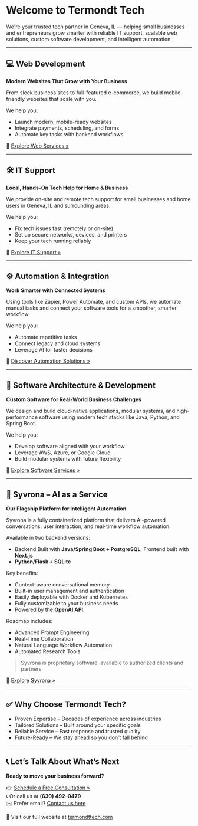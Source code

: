 # Welcome to Termondt Tech

We're your trusted tech partner in Geneva, IL — helping small businesses and entrepreneurs grow smarter with reliable IT support, scalable web solutions, custom software development, and intelligent automation.

---

## 💻 Web Development

**Modern Websites That Grow with Your Business**

From sleek business sites to full-featured e-commerce, we build mobile-friendly websites that scale with you.

We help you:
- Launch modern, mobile-ready websites
- Integrate payments, scheduling, and forms
- Automate key tasks with backend workflows

🔗 [Explore Web Services »](https://termondttech.com/web-development-services)

---

## 🛠 IT Support

**Local, Hands-On Tech Help for Home & Business**

We provide on-site and remote tech support for small businesses and home users in Geneva, IL and surrounding areas.

We help you:
- Fix tech issues fast (remotely or on-site)
- Set up secure networks, devices, and printers
- Keep your tech running reliably

🔗 [Explore IT Support »](https://termondttech.com/tech-support-services)

---

## ⚙️ Automation & Integration

**Work Smarter with Connected Systems**

Using tools like Zapier, Power Automate, and custom APIs, we automate manual tasks and connect your software tools for a smoother, smarter workflow.

We help you:
- Automate repetitive tasks
- Connect legacy and cloud systems
- Leverage AI for faster decisions

🔗 [Discover Automation Solutions »](https://termondttech.com/middleware-integration)

---

## 🧩 Software Architecture & Development

**Custom Software for Real-World Business Challenges**

We design and build cloud-native applications, modular systems, and high-performance software using modern tech stacks like Java, Python, and Spring Boot.

We help you:
- Develop software aligned with your workflow
- Leverage AWS, Azure, or Google Cloud
- Build modular systems with future flexibility

🔗 [Explore Software Services »](https://termondttech.com/software-architecture)

---

## 🤖 Syvrona – AI as a Service

**Our Flagship Platform for Intelligent Automation**

Syvrona is a fully containerized platform that delivers AI-powered conversations, user interaction, and real-time workflow automation.

Available in two backend versions:
- Backend Built with **Java/Spring Boot + PostgreSQL**; Frontend built with **Next.js**
- **Python/Flask + SQLite**

Key benefits:
- Context-aware conversational memory
- Built-in user management and authentication
- Easily deployable with Docker and Kubernetes
- Fully customizable to your business needs
- Powered by the **OpenAI API**.

Roadmap includes:
- Advanced Prompt Engineering
- Real-Time Collaboration
- Natural Language Workflow Automation
- Automated Research Tools

> Syvrona is proprietary software, available to authorized clients and partners.

🔗 [Explore Syvrona »](https://termondttech.com/syvrona)

---

## ✅ Why Choose Termondt Tech?

- Proven Expertise – Decades of experience across industries  
- Tailored Solutions – Built around your specific goals  
- Reliable Service – Fast response and trusted quality  
- Future-Ready – We stay ahead so you don’t fall behind

---

## 📞 Let’s Talk About What’s Next

**Ready to move your business forward?**

👉 [Schedule a Free Consultation »](https://termondttechllc.setmore.com/services/96b4d1aa-cc4b-4b87-8b2f-3672ec6d1416)  
📞 Or call us at **(630) 492-0479**  
✉️ Prefer email? [Contact us here](https://termondttech.com/form/contact)

🔗 Visit our full website at [termondttech.com](https://termondttech.com)
